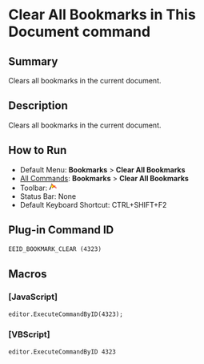 # Clear All Bookmarks in This Document command

## Summary

Clears all bookmarks in the current document.

## Description

Clears all bookmarks in the current document.

## How to Run

- Default Menu: **Bookmarks** \> **Clear All Bookmarks**
- [All Commands](../tools/all_commands): **Bookmarks** \> **Clear All Bookmarks**
- Toolbar: ![](../../images/bookmarkclear.gif)
- Status Bar: None
- Default Keyboard Shortcut: CTRL+SHIFT+F2

## Plug-in Command ID

```
EEID_BOOKMARK_CLEAR (4323)
```

## Macros

### \[JavaScript\]

```
editor.ExecuteCommandByID(4323);
```

### \[VBScript\]

```
editor.ExecuteCommandByID 4323
```
